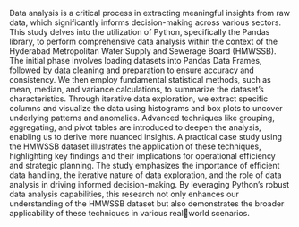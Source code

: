 Data analysis is a critical process in extracting meaningful insights from raw 
data, which significantly informs decision-making across various sectors. This 
study delves into the utilization of Python, specifically the Pandas library, to 
perform comprehensive data analysis within the context of the Hyderabad 
Metropolitan Water Supply and Sewerage Board (HMWSSB). The initial phase 
involves loading datasets into Pandas Data Frames, followed by data cleaning 
and preparation to ensure accuracy and consistency. We then employ 
fundamental statistical methods, such as mean, median, and variance 
calculations, to summarize the dataset’s characteristics.
Through iterative data exploration, we extract specific columns and visualize 
the data using histograms and box plots to uncover underlying patterns and 
anomalies. Advanced techniques like grouping, aggregating, and pivot tables 
are introduced to deepen the analysis, enabling us to derive more nuanced 
insights. A practical case study using the HMWSSB dataset illustrates the 
application of these techniques, highlighting key findings and their implications 
for operational efficiency and strategic planning.
The study emphasizes the importance of efficient data handling, the iterative 
nature of data exploration, and the role of data analysis in driving informed 
decision-making. By leveraging Python’s robust data analysis capabilities, this 
research not only enhances our understanding of the HMWSSB dataset but 
also demonstrates the broader applicability of these techniques in various realworld scenarios.
